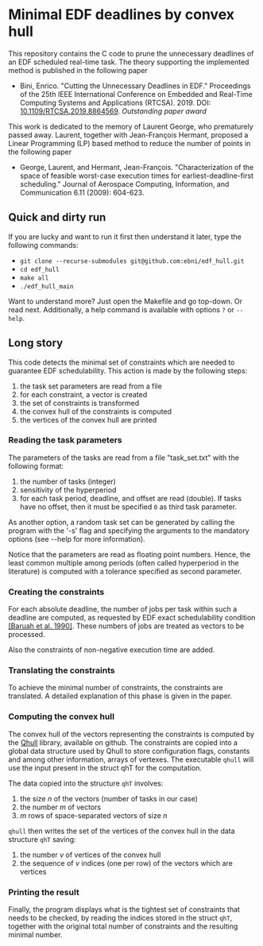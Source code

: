 # Minimal EDF deadlines by convex hull

This repository contains the C code to prune the unnecessary deadlines of an EDF scheduled real-time task. The theory supporting the implemented method is published in the following paper

- Bini, Enrico. "Cutting the Unnecessary Deadlines in EDF." Proceedings of the 25th IEEE International Conference on Embedded and Real-Time Computing Systems and Applications (RTCSA). 2019. DOI: [10.1109/RTCSA.2019.8864569](https://doi.org/10.1109/RTCSA.2019.8864569). *Outstanding paper award*

This work is dedicated to the memory of Laurent George, who prematurely passed away. Laurent, together with Jean-François Hermant, proposed a Linear Programming (LP) based method to reduce the number of points in the following paper

- George, Laurent, and Hermant, Jean-François. "Characterization of the space of feasible worst-case execution times for earliest-deadline-first scheduling." Journal of Aerospace Computing, Information, and Communication 6.11 (2009): 604-623.

## Quick and dirty run

If you are lucky and want to run it first then understand it later, type the following commands:

- `git clone --recurse-submodules git@github.com:ebni/edf_hull.git`
- `cd edf_hull`
- `make all`
- `./edf_hull_main`

Want to understand more? Just open the Makefile and go top-down. Or read next.
Additionally, a help command is available with options `?` or `--help`. 

## Long story

This code detects the minimal set of constraints which are needed to
guarantee EDF schedulability. This action is made by the following steps:

1. the task set parameters are read from a file 
1. for each constraint, a vector is created
1. the set of constraints is transformed
1. the convex hull of the constraints is computed
1. the vertices of the convex hull are printed

### Reading the task parameters

The parameters of the tasks are read from a file "task_set.txt" with the following format:

1. the number of tasks (integer)
1. sensitivity of the hyperperiod
1. for each task period, deadline, and offset are read (double). If tasks have no offset, then it must be specified `0` as third task parameter.

As another option, a random task set can be generated by calling the program with the '-s' flag and specifying the arguments to the mandatory options (see --help for more information).

Notice that the parameters are read as floating point numbers. Hence,
the least common multiple among periods (often called hyperperiod in
the literature) is computed with a tolerance specified as second parameter.

### Creating the constraints

For each absolute deadline, the number of jobs per task within such a
deadline are computed, as requested by EDF exact schedulability
condition [[Baruah et al. 1990]](https://doi.org/10.1109/REAL.1990.128746). These numbers of jobs are treated as vectors to be processed.

Also the constraints of non-negative execution time are added.

### Translating the constraints

To achieve the minimal number of constraints, the constraints are
translated. A detailed explanation of this phase is given in the paper.

### Computing the convex hull

The convex hull of the vectors representing the constraints is computed by the [Qhull](https://github.com/qhull/qhull) library, available on github. The constraints are copied into a global data structure used by Qhull to store configuration flags, constants and among other information, arrays of vertexes. The executable `qhull` will use the input present in the struct qhT for the computation.

The data copied into the structure `qhT` involves:

1. the size _n_ of the vectors (number of tasks in our case)
1. the number _m_ of vectors
1. _m_ rows of space-separated vectors of size _n_

`qhull` then writes the set of the vertices of the convex hull in the data structure `qhT` saving: 

1. the number _v_ of vertices of the convex hull
1. the sequence of _v_ indices (one per row) of the vectors which are vertices

### Printing the result

Finally, the program displays what is the tightest set of constraints that needs to be checked, by reading the indices stored in the struct `qhT`, together with the original total number of constraints and the resulting minimal number.
